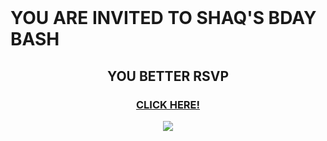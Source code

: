 <!DOCTYPE html>
<html>


<head>

<link href="./dist/css/bootstrap.css" rel="stylesheet">
<link href="index.css" type="text/css" rel="stylesheet">
<script type="text/javascript" src="index.js"></script>
<link href="https://fonts.googleapis.com/css?family=Open+Sans:800i" rel="stylesheet">

<script src="http://maxcdn.bootstrapcdn.com/bootstrap/3.3.5/js/bootstrap.min.js"></script>
<script src="https://ajax.googleapis.com/ajax/libs/jquery/2.1.4/jquery.min.js"></script>
<script src="https://ajax.googleapis.com/ajax/libs/jquery/1.11.3/jquery.min.js"></script>

<!-- Global site tag (gtag.js) - Google Analytics -->
<script async src="https://www.googletagmanager.com/gtag/js?id=UA-109825851-1"></script>
<script>
  window.dataLayer = window.dataLayer || [];
  function gtag(){dataLayer.push(arguments);}
  gtag('js', new Date());

  gtag('config', 'UA-109825851-1');
</script>


<meta name="viewport" content="width=device-width, inital-scale=1.0">


<title>YOU ARE INVITED TO SHAQ'S BDAY BASH</title>

</head>



<body>

<div id="rainbow">
<div class="container" >
      <div class="col-sm-12">
        <br>
        <h1>YOU ARE INVITED TO SHAQ'S BDAY BASH</h1>
      </div>
</div>

<div class="container" >
      <div align="center" class="col-sm-12">
        <h2>YOU BETTER RSVP</h2>
      </div>
</div>

<div id="clickhere" class="container" >
        <div align="center" class="col-sm-12">
        <h3><a href="rspv.html"> CLICK HERE!</a></h3>
        </div>
</div>


<div>
  <div id="twitter" class="container">
  <div align="center" class="col-sm-12">
  <a target="_blank" href="https://twitter.com/intent/tweet?text=SHAQ%20IS%20HAVIN%20A%20PARTAY!%20RSVP%20NOW%20https://evie4411.github.io/20112017/"><img src="/20112017/images/twitter.png"></a>
</div>
</div>
</div>
</div>





</body>

<!-- Sandwich from: © Kosoff | <a href="http://www.dreamstime.com/">Dreamstime Stock Photos</a> & <a href="http://www.stockfreeimages.com/">Stock Free Images</a> -->
</html>
